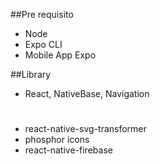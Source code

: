 
##Pre requisito
- Node
- Expo CLI
- Mobile App Expo

##Library
- React, NativeBase, Navigation

#
- react-native-svg-transformer
- phosphor icons
- react-native-firebase